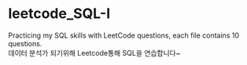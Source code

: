 # leetcode_SQL-I
Practicing my SQL skills with LeetCode questions, each file contains 10 questions.  
데이터 분석가 되기위해 Leetcode통해 SQL을 연습합니다~
